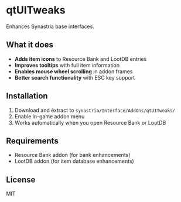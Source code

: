 # qtUITweaks

Enhances Synastria base interfaces.

## What it does

- **Adds item icons** to Resource Bank and LootDB entries
- **Improves tooltips** with full item information
- **Enables mouse wheel scrolling** in addon frames
- **Better search functionality** with ESC key support

## Installation

1. Download and extract to `synastria/Interface/AddOns/qtUITweaks/`
2. Enable in-game addon menu
3. Works automatically when you open Resource Bank or LootDB

## Requirements

- Resource Bank addon (for bank enhancements)
- LootDB addon (for item database enhancements)

## License

MIT
